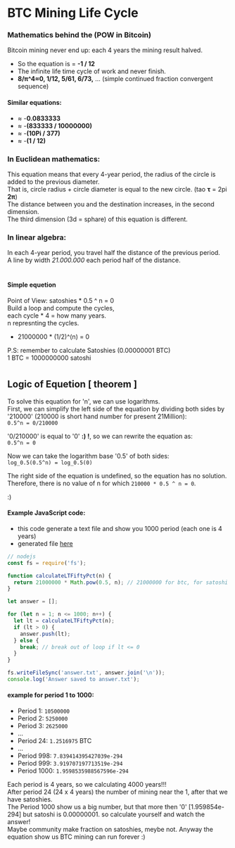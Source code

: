 # BTC Mining Life Cycle

### Mathematics behind the (POW in Bitcoin)
Bitcoin mining never end up: each 4 years the mining result halved. 
- So the equation is = **-1 / 12**
- The infinite life time cycle of work and never finish.
- **8/π^4≈0, 1/12, 5/61, 6/73,** ... (simple continued fraction convergent sequence)

#### Similar equations:
- ≈ -**0.0833333**
- ≈ -**(833333 / 10000000)**
- ≈ -**(10Pi / 377)**
- ≈ -**(1 / 12)**

### In Euclidean mathematics: 
This equation means that every 4-year period, the radius of the circle is added to the previous diameter.\
That is, circle radius + circle diameter is equal to the new circle. (tao **τ** = 2pi **2π**)\
The distance between you and the destination increases, in the second dimension.\
The third dimension (3d = sphare) of this equation is different.

### In linear algebra: 
In each 4-year period, you travel half the distance of the previous period.\
A line by width *21.000.000* each period half of the distance.

#

#### Simple equetion
Point of View: satoshies * 0.5 ^ n = 0\
Build a loop and compute the cycles,\
each cycle * 4 = how many years.\
n represnting the cycles.

- 21000000 * (1/2)^(n) = 0

P.S: remember to calculate Satoshies (0.00000001 BTC)\
1 BTC = 1000000000 satoshi

#

## Logic of Equetion [ theorem ]
To solve this equation for 'n', we can use logarithms.\
First, we can simplify the left side of the equation by dividing both sides by '210000' (210000 is short hand number for present 21Million):\
`0.5^n = 0/210000` 

'0/210000' is equal to '0' **:) !**, so we can rewrite the equation as:\
`0.5^n = 0` 

Now we can take the logarithm base '0.5' of both sides:\
`log_0.5(0.5^n) = log_0.5(0)` 

The right side of the equation is undefined, so the equation has no solution.\
Therefore, there is no value of n for which `210000 * 0.5 ^ n = 0`.

:)

#### Example JavaScript code:
- this code generate a text file and show you 1000 period (each one is 4 years)
- generated file [here](https://github.com/mosi-arch/research/blob/main/Documents/BTC-After_4000Years.txt)

```js
// nodejs
const fs = require('fs');

function calculateLTFiftyPct(n) {
  return 21000000 * Math.pow(0.5, n); // 21000000 for btc, for satoshi include use: 21000000x10000000
}

let answer = [];

for (let n = 1; n <= 1000; n++) {
  let lt = calculateLTFiftyPct(n);
  if (lt > 0) {
    answer.push(lt);
  } else {
    break; // break out of loop if lt <= 0
  }
}

fs.writeFileSync('answer.txt', answer.join('\n'));
console.log('Answer saved to answer.txt');
```

#### example for period 1 to 1000:
- Period 1: `10500000`
- Period 2: `5250000`
- Period 3: `2625000`
- ...
- Period 24: `1.2516975` BTC
- ...
- Period 998: `7.839414395427039e-294`
- Period 999: `3.919707197713519e-294`
- Period 1000: `1.9598535988567596e-294`

Each period is 4 years, so we calculating 4000 years!!!\
After period 24 (24 x 4 years) the number of mining near the 1, after that we have satoshies.\
The Period 1000 show us a big number, but that more then '0' [1.959854e-294] but satoshi is 0.00000001. so calculate yourself and watch the answer!\
Maybe community make fraction on satoshies, meybe not. Anyway the equation show us BTC mining can run forever :)
